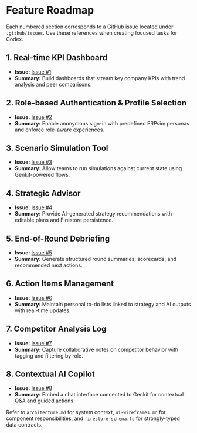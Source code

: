 # Feature Roadmap

Each numbered section corresponds to a GitHub issue located under `.github/issues`. Use these references when creating focused tasks for Codex.

## 1. Real-time KPI Dashboard
- **Issue:** [Issue #1](../.github/issues/issue-01-real-time-kpi-dashboard.md)
- **Summary:** Build dashboards that stream key company KPIs with trend analysis and peer comparisons.

## 2. Role-based Authentication & Profile Selection
- **Issue:** [Issue #2](../.github/issues/issue-02-role-authentication.md)
- **Summary:** Enable anonymous sign-in with predefined ERPsim personas and enforce role-aware experiences.

## 3. Scenario Simulation Tool
- **Issue:** [Issue #3](../.github/issues/issue-03-scenario-simulation.md)
- **Summary:** Allow teams to run simulations against current state using Genkit-powered flows.

## 4. Strategic Advisor
- **Issue:** [Issue #4](../.github/issues/issue-04-strategic-advisor.md)
- **Summary:** Provide AI-generated strategy recommendations with editable plans and Firestore persistence.

## 5. End-of-Round Debriefing
- **Issue:** [Issue #5](../.github/issues/issue-05-end-of-round-debrief.md)
- **Summary:** Generate structured round summaries, scorecards, and recommended next actions.

## 6. Action Items Management
- **Issue:** [Issue #6](../.github/issues/issue-06-action-items.md)
- **Summary:** Maintain personal to-do lists linked to strategy and AI outputs with real-time updates.

## 7. Competitor Analysis Log
- **Issue:** [Issue #7](../.github/issues/issue-07-competitor-analysis.md)
- **Summary:** Capture collaborative notes on competitor behavior with tagging and filtering by role.

## 8. Contextual AI Copilot
- **Issue:** [Issue #8](../.github/issues/issue-08-contextual-copilot.md)
- **Summary:** Embed a chat interface connected to Genkit for contextual Q&A and guided actions.

Refer to `architecture.md` for system context, `ui-wireframes.md` for component responsibilities, and `firestore-schema.ts` for strongly-typed data contracts.
